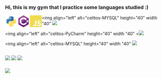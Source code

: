 ### Hi, this is my gym that I practice some languages studied :)
   <img align="left" alt="celitos-Python" height="40" width="40" src="https://raw.githubusercontent.com/devicons/devicon/master/icons/python/python-original.svg">
 
<img align="left" alt="celitos-Csharp" height="40" width="40" src="https://raw.githubusercontent.com/devicons/devicon/master/icons/csharp/csharp-original.svg">
 
<img align="left" alt="celitos-Js" height="40" width="40" src="https://raw.githubusercontent.com/devicons/devicon/master/icons/javascript/javascript-plain.svg">
 
<img align="left" alt="celitos-MYSQL" height="40" width "40" <img src="https://cdn.jsdelivr.net/gh/devicons/devicon/icons/mysql/mysql-plain.svg">

 <img align="left" alt="celitos-PyCharm" height="40" width "40" <<img src="https://cdn.jsdelivr.net/gh/devicons/devicon/icons/pycharm/pycharm-plain.svg"> 

 <img align="left" alt="celitos-MYSQL" height="40" width "40" <img src="https://cdn.jsdelivr.net/gh/devicons/devicon/icons/unity/unity-original.svg">
  
 
  <div>
     
  ##

     

   ###  
   <div> 
  <a href = "mailto:celobl12@gmail.com"><img src="https://img.shields.io/badge/-Gmail-%23333?style=for-the-badge&logo=gmail&logoColor=white" target="_blank"></a> 
  <a href="https://www.linkedin.com/in/marcelo-henrique-blumm-ab37791a1" target="_blank"><img src="https://img.shields.io/badge/-LinkedIn-%230077B5?style=for-the-badge&logo=linkedin&logoColor=white" target="_blank"></a> 
  <a href="https://instagram.com/celitos_" target="_blank"><img src="https://img.shields.io/badge/-Instagram-%23E4405F?style=for-the-badge&logo=instagram&logoColor=white" target="_blank"></a>
</div>
  


   ###      
   
   <div>
    <img align="right-right" height="170" width "170" <img src="https://user-images.githubusercontent.com/93286134/139150276-14e442ab-bf6b-40a6-b626-b6fbb0fee749.gif">
     </div>
   
